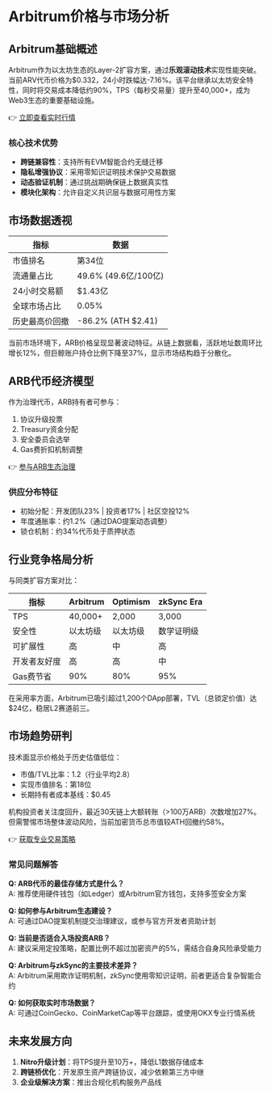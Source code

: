 # Arbitrum价格与市场分析

## Arbitrum基础概述
Arbitrum作为以太坊生态的Layer-2扩容方案，通过**乐观滚动技术**实现性能突破。当前ARV代币价格为$0.332，24小时跌幅达-7.16%。该平台继承以太坊安全特性，同时将交易成本降低约90%，TPS（每秒交易量）提升至40,000+，成为Web3生态的重要基础设施。

👉 [立即查看实时行情](https://bit.ly/okx_welcome)

### 核心技术优势
- **跨链兼容性**：支持所有EVM智能合约无缝迁移
- **隐私增强协议**：采用零知识证明技术保护交易数据
- **动态验证机制**：通过挑战期确保链上数据真实性
- **模块化架构**：允许自定义共识层与数据可用性方案

## 市场数据透视

| 指标                | 数据                     |
|---------------------|--------------------------|
| 市值排名            | 第34位                   |
| 流通量占比          | 49.6% (49.6亿/100亿)     |
| 24小时交易额        | $1.43亿                  |
| 全球市场占比        | 0.05%                    |
| 历史最高价回撤      | -86.2% (ATH $2.41)       |

当前市场环境下，ARB价格呈现显著波动特征。从链上数据看，活跃地址数周环比增长12%，但巨鲸账户持仓比例下降至37%，显示市场结构趋于分散化。

## ARB代币经济模型
作为治理代币，ARB持有者可参与：
1. 协议升级投票
2. Treasury资金分配
3. 安全委员会选举
4. Gas费折扣机制调整

👉 [参与ARB生态治理](https://bit.ly/okx_welcome)

### 供应分布特征
- 初始分配：开发团队23% | 投资者17% | 社区空投12%
- 年度通胀率：约1.2%（通过DAO提案动态调整）
- 锁仓机制：约34%代币处于质押状态

## 行业竞争格局分析
与同类扩容方案对比：

| 指标         | Arbitrum | Optimism | zkSync Era |
|--------------|----------|----------|------------|
| TPS          | 40,000+  | 2,000    | 3,000      |
| 安全性       | 以太坊级 | 以太坊级 | 数学证明级 |
| 可扩展性     | 高       | 中       | 高         |
| 开发者友好度 | 高       | 高       | 中         |
| Gas费节省    | 90%      | 80%      | 95%        |

在采用率方面，Arbitrum已吸引超过1,200个DApp部署，TVL（总锁定价值）达$24亿，稳居L2赛道前三。

## 市场趋势研判
技术面显示价格处于历史估值低位：
- 市值/TVL比率：1.2（行业平均2.8）
- 实现市值排名：第18位
- 长期持有者成本基线：$0.45

机构投资者关注度回升，最近30天链上大额转账（>100万ARB）次数增加27%。但需警惕市场整体波动风险，当前加密货币总市值较ATH回撤约58%。

👉 [获取专业交易策略](https://bit.ly/okx_welcome)

### 常见问题解答

**Q: ARB代币的最佳存储方式是什么？**  
A: 推荐使用硬件钱包（如Ledger）或Arbitrum官方钱包，支持多签安全方案

**Q: 如何参与Arbitrum生态建设？**  
A: 可通过DAO提案机制提交治理建议，或参与官方开发者资助计划

**Q: 当前是否适合入场投资ARB？**  
A: 建议采用定投策略，配置比例不超过加密资产的5%，需结合自身风险承受能力

**Q: Arbitrum与zkSync的主要技术差异？**  
A: Arbitrum采用欺诈证明机制，zkSync使用零知识证明，前者更适合复杂智能合约

**Q: 如何获取实时市场数据？**  
A: 可通过CoinGecko、CoinMarketCap等平台跟踪，或使用OKX专业行情系统

## 未来发展方向
1. **Nitro升级计划**：将TPS提升至10万+，降低L1数据存储成本
2. **跨链桥优化**：开发原生资产跨链协议，减少依赖第三方中继
3. **企业级解决方案**：推出合规化机构服务产品线